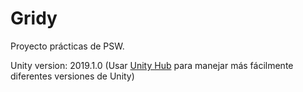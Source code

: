 # Gridy
Proyecto prácticas de PSW.

Unity version: 2019.1.0
(Usar [Unity Hub](https://unity3d.com/es/get-unity/download) para manejar más fácilmente diferentes versiones de Unity)
